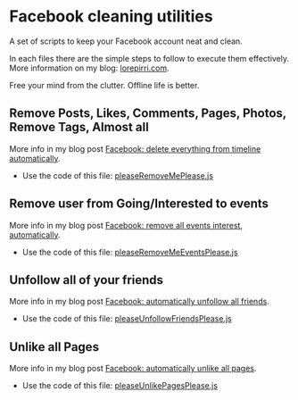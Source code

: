 # Facebook cleaning utilities

A set of scripts to keep your Facebook account neat and clean. 

In each files there are the simple steps to follow to execute them effectively. More information on my blog: [lorepirri.com](https://lorepirri.com).

Free your mind from the clutter. Offline life is better.

## Remove Posts, Likes, Comments, Pages, Photos, Remove Tags, Almost all

More info in my blog post [Facebook: delete everything from timeline automatically](https://lorepirri.com/facebook-remove-delete-untag-unlike-all.html).

- Use the code of this file: [pleaseRemoveMePlease.js](https://raw.githubusercontent.com/lorepirri/fb-cleaning-utilities/master/pleaseRemoveMePlease.js)

## Remove user from Going/Interested to events

More info in my blog post [Facebook: remove all events interest, automatically](https://lorepirri.com/facebook-remove-events.html).

- Use the code of this file: [pleaseRemoveMeEventsPlease.js](https://raw.githubusercontent.com/lorepirri/fb-cleaning-utilities/master/pleaseRemoveMeEventsPlease.js)

## Unfollow all of your friends

More info in my blog post [Facebook: automatically unfollow all friends](https://lorepirri.com/facebook-unfollow-all-friends-no-plugins.html).

- Use the code of this file: [pleaseUnfollowFriendsPlease.js](https://raw.githubusercontent.com/lorepirri/fb-cleaning-utilities/master/pleaseUnfollowFriendsPlease.js)

## Unlike all Pages

More info in my blog post [Facebook: automatically unlike all pages](https://lorepirri.com/facebook-unlike-all-pages.html).

- Use the code of this file: [pleaseUnlikePagesPlease.js](https://raw.githubusercontent.com/lorepirri/fb-cleaning-utilities/master/pleaseUnlikePagesPlease.js)
